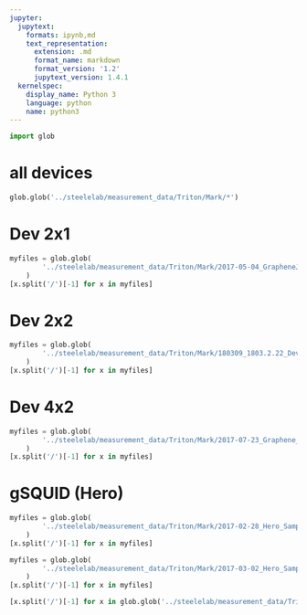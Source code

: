 ```yaml
---
jupyter:
  jupytext:
    formats: ipynb,md
    text_representation:
      extension: .md
      format_name: markdown
      format_version: '1.2'
      jupytext_version: 1.4.1
  kernelspec:
    display_name: Python 3
    language: python
    name: python3
---
```


```python
import glob
```

# all devices

```python
glob.glob('../steelelab/measurement_data/Triton/Mark/*')
```

# Dev 2x1

```python
myfiles = glob.glob(
        '../steelelab/measurement_data/Triton/Mark/2017-05-04_GrapheneJJ_2x1/*/*.dat'
    )
[x.split('/')[-1] for x in myfiles]
```

# Dev 2x2

```python
myfiles = glob.glob(
        '../steelelab/measurement_data/Triton/Mark/180309_1803.2.22_Dev2_gJJcavity_2x2/*/*.dat'
    )
[x.split('/')[-1] for x in myfiles]
```

# Dev 4x2

```python
myfiles = glob.glob(
        '../steelelab/measurement_data/Triton/Mark/2017-07-23_Graphene_4x2/*/*.dat'
    )
[x.split('/')[-1] for x in myfiles]
```

# gSQUID (Hero)

```python
myfiles = glob.glob(
        '../steelelab/measurement_data/Triton/Mark/2017-02-28_Hero_Sample_1x3_in_fridge/*/*.dat'
    )
[x.split('/')[-1] for x in myfiles]
```

```python
myfiles = glob.glob(
        '../steelelab/measurement_data/Triton/Mark/2017-03-02_Hero_Sample_Reborn/*/*.dat'
    )
[x.split('/')[-1] for x in myfiles]
```

```python
[x.split('/')[-1] for x in glob.glob('../steelelab/measurement_data/Triton/Mark/2017-03-02_Hero_Sample_Reborn/*')]
```

```python

```
